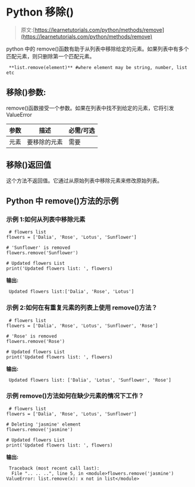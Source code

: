 # Python 移除()

> 原文:[https://learnetutorials.com/python/methods/remove](https://learnetutorials.com/python/methods/remove)

python 中的 remove()函数有助于从列表中移除给定的元素。如果列表中有多个匹配元素，则只删除第一个匹配元素。

```
 **list.remove(element)** #where element may be string, number, list etc 

```

## 移除()参数:

remove()函数接受一个参数。如果在列表中找不到给定的元素，它将引发 ValueError

| 参数 | 描述 | 必需/可选 |
| --- | --- | --- |
| 元素 | 要移除的元素 | 需要 |

## 移除()返回值

这个方法不返回值。它通过从原始列表中移除元素来修改原始列表。

## Python 中 remove()方法的示例

### 示例 1:如何从列表中移除元素

```
 # flowers list
flowers = ['Dalia', 'Rose', 'Lotus', 'Sunflower']

# 'Sunflower' is removed
flowers.remove('Sunflower')

# Updated flowers List
print('Updated flowers list: ', flowers) 

```

**输出:**

```
 Updated flowers list:['Dalia', 'Rose', 'Lotus'] 
```

### 示例 2:如何在有重复元素的列表上使用 remove()方法？

```
 # flowers list
flowers = ['Dalia', 'Rose', 'Lotus', 'Sunflower', 'Rose']

# 'Rose' is removed
flowers.remove('Rose')

# Updated flowers List
print('Updated flowers list: ', flowers) 

```

**输出:**

```
 Updated flowers list: ['Dalia', 'Lotus', 'Sunflower', 'Rose'] 
```

### 示例 remove()方法如何在缺少元素的情况下工作？

```
 # flowers list
flowers = ['Dalia', 'Rose', 'Lotus', 'Sunflower']

# Deleting 'jasmine' element
flowers.remove('jasmine')

# Updated flowers List
print('Updated flowers list: ', flowers) 

```

**输出:**

```
 Traceback (most recent call last):
  File ".. .. ..", line 5, in <module>flowers.remove('jasmine')
ValueError: list.remove(x): x not in list</module> 
```